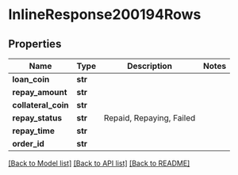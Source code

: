 # InlineResponse200194Rows

## Properties
Name | Type | Description | Notes
------------ | ------------- | ------------- | -------------
**loan_coin** | **str** |  | 
**repay_amount** | **str** |  | 
**collateral_coin** | **str** |  | 
**repay_status** | **str** | Repaid, Repaying, Failed | 
**repay_time** | **str** |  | 
**order_id** | **str** |  | 

[[Back to Model list]](../README.md#documentation-for-models) [[Back to API list]](../README.md#documentation-for-api-endpoints) [[Back to README]](../README.md)

